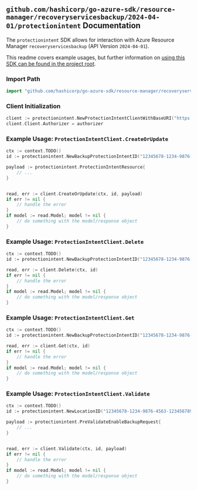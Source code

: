
## `github.com/hashicorp/go-azure-sdk/resource-manager/recoveryservicesbackup/2024-04-01/protectionintent` Documentation

The `protectionintent` SDK allows for interaction with Azure Resource Manager `recoveryservicesbackup` (API Version `2024-04-01`).

This readme covers example usages, but further information on [using this SDK can be found in the project root](https://github.com/hashicorp/go-azure-sdk/tree/main/docs).

### Import Path

```go
import "github.com/hashicorp/go-azure-sdk/resource-manager/recoveryservicesbackup/2024-04-01/protectionintent"
```


### Client Initialization

```go
client := protectionintent.NewProtectionIntentClientWithBaseURI("https://management.azure.com")
client.Client.Authorizer = authorizer
```


### Example Usage: `ProtectionIntentClient.CreateOrUpdate`

```go
ctx := context.TODO()
id := protectionintent.NewBackupProtectionIntentID("12345678-1234-9876-4563-123456789012", "example-resource-group", "vaultName", "fabricName", "intentObjectName")

payload := protectionintent.ProtectionIntentResource{
	// ...
}


read, err := client.CreateOrUpdate(ctx, id, payload)
if err != nil {
	// handle the error
}
if model := read.Model; model != nil {
	// do something with the model/response object
}
```


### Example Usage: `ProtectionIntentClient.Delete`

```go
ctx := context.TODO()
id := protectionintent.NewBackupProtectionIntentID("12345678-1234-9876-4563-123456789012", "example-resource-group", "vaultName", "fabricName", "intentObjectName")

read, err := client.Delete(ctx, id)
if err != nil {
	// handle the error
}
if model := read.Model; model != nil {
	// do something with the model/response object
}
```


### Example Usage: `ProtectionIntentClient.Get`

```go
ctx := context.TODO()
id := protectionintent.NewBackupProtectionIntentID("12345678-1234-9876-4563-123456789012", "example-resource-group", "vaultName", "fabricName", "intentObjectName")

read, err := client.Get(ctx, id)
if err != nil {
	// handle the error
}
if model := read.Model; model != nil {
	// do something with the model/response object
}
```


### Example Usage: `ProtectionIntentClient.Validate`

```go
ctx := context.TODO()
id := protectionintent.NewLocationID("12345678-1234-9876-4563-123456789012", "azureRegion")

payload := protectionintent.PreValidateEnableBackupRequest{
	// ...
}


read, err := client.Validate(ctx, id, payload)
if err != nil {
	// handle the error
}
if model := read.Model; model != nil {
	// do something with the model/response object
}
```
